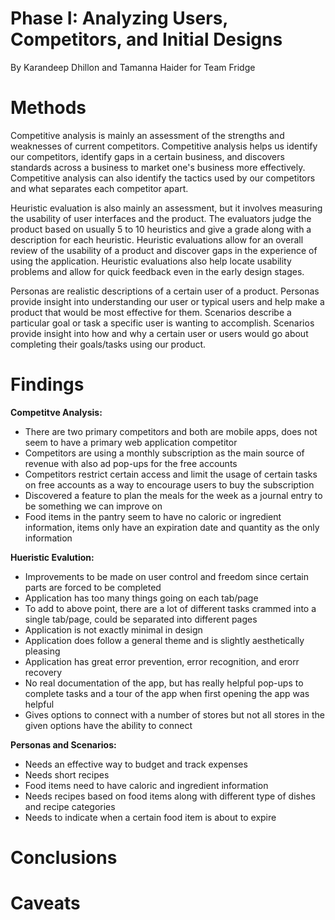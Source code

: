 # Phase I: Analyzing Users, Competitors, and Initial Designs


By Karandeep Dhillon and Tamanna Haider for Team Fridge


# Methods

Competitive analysis is mainly an assessment of the strengths and weaknesses of current competitors. Competitive analysis helps us identify our competitors, identify gaps in a certain business, and discovers standards across a business to market one's business more effectively. Competitive analysis can also identify the tactics used by our competitors and what separates each competitor apart. 

Heuristic evaluation is also mainly an assessment, but it involves measuring the usability of user interfaces and the product. The evaluators judge the product based on usually 5 to 10 heuristics and give a grade along with a description for each heuristic. Heuristic evaluations allow for an overall review of the usability of a product and discover gaps in the experience of using the application. Heuristic evaluations also help locate usability problems and allow for quick feedback even in the early design stages. 

Personas are realistic descriptions of a certain user of a product. Personas provide insight into understanding our user or typical users and help make a product that would be most effective for them. Scenarios describe a particular goal or task a specific user is wanting to accomplish. Scenarios provide insight into how and why a certain user or users would go about completing their goals/tasks using our product. 

# Findings
  **Competitve Analysis:**
*   There are two primary competitors and both are mobile apps, does not seem to have a primary web application competitor
*   Competitors are using a monthly subscription as the main source of revenue with also ad pop-ups for the free accounts
*   Competitors restrict certain access and limit the usage of certain tasks on free accounts as a way to encourage users to buy the subscription
*   Discovered a feature to plan the meals for the week as a journal entry to be something we can improve on 
*   Food items in the pantry seem to have no caloric or ingredient information, items only have an expiration date and quantity as the only information 

  **Hueristic Evalution:**
*   Improvements to be made on user control and freedom since certain parts are forced to be completed 
*   Application has too many things going on each tab/page 
*   To add to above point, there are a lot of different tasks crammed into a single tab/page, could be separated into different pages 
*   Application is not exactly minimal in design 
*   Application does follow a general theme and is slightly aesthetically pleasing
*   Application has great error prevention, error recognition, and erorr recovery
*   No real documentation of the app, but has really helpful pop-ups to complete tasks and a tour of the app when first opening the app was helpful
*   Gives options to connect with a number of stores but not all stores in the given options have the ability to connect 

  **Personas and Scenarios:**
*   Needs an effective way to budget and track expenses
*   Needs short recipes 
*   Food items need to have caloric and ingredient information
*   Needs recipes based on food items along with different type of dishes and recipe categories
*   Needs to indicate when a certain food item is about to expire


# Conclusions

# Caveats
